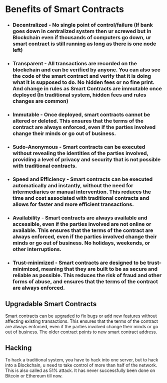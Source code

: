 # Benefits of Smart Contracts

* ### Decentralized - No single point of control/failure (If bank goes down in centralized system then ur screwed but in Blockchain even if thousands of computers go down, ur smart contract is still running as long as there is one node left)
* ### Transparent - All transactions are recorded on the blockchain and can be verified by anyone. You can also see the code of the smart contract and verify that it is doing what it is supposed to do. No hidden fees or no fine print. And change in rules as Smart Contracts are immutable once deployed (In traditional system, hidden fees and rules changes are common)
* ### Immutable - Once deployed, smart contracts cannot be altered or deleted. This ensures that the terms of the contract are always enforced, even if the parties involved change their minds or go out of business.
* ### Sudo-Anonymous - Smart contracts can be executed without revealing the identities of the parties involved, providing a level of privacy and security that is not possible with traditional contracts.
* ### Speed and Efficiency - Smart contracts can be executed automatically and instantly, without the need for intermediaries or manual intervention. This reduces the time and cost associated with traditional contracts and allows for faster and more efficient transactions.
* ### Availability - Smart contracts are always available and accessible, even if the parties involved are not online or available. This ensures that the terms of the contract are always enforced, even if the parties involved change their minds or go out of business. No holidays, weekends, or other interruptions.
* ### Trust-minimized - Smart contracts are designed to be trust-minimized, meaning that they are built to be as secure and reliable as possible. This reduces the risk of fraud and other forms of abuse, and ensures that the terms of the contract are always enforced.


## Upgradable Smart Contracts

Smart contracts can be upgraded to fix bugs or add new features without affecting existing transactions. This ensures that the terms of the contract are always enforced, even if the parties involved change their minds or go out of business. The older contract points to new smart contract address.

## Hacking

To hack a traditional system, you have to hack into one server, but to hack into a Blockchain, u need to take control of more than half of the network. This is also called as 51% attack. It has never successfully been done on Bitcoin or Ethereum till now.
